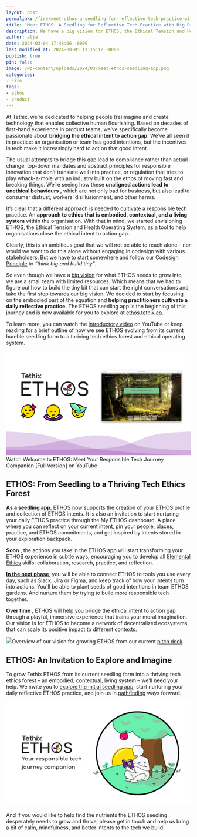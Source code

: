 ```yaml
---
layout: post
permalink: /fire/meet-ethos-a-seedling-for-reflective-tech-practice-with-big-dreams/
title: 'Meet ETHOS: A Seedling for Reflective Tech Practice with Big Dreams'
description: We have a big vision for ETHOS, the Ethical Tension and Health Operating System. We're now starting this journey with a seedling app that can help you cultivate a daily reflective practice.
author: alja
date: 2024-03-04 17:48:06 -0000
last_modified_at: 2024-08-05 11:15:12 -0000
publish: true
pin: false
image: /wp-content/uploads/2024/03/meet-ethos-seedling-app.png
categories:
- Fire
tags:
- ethos
- product
---
```

At Tethix, we’re dedicated to helping people (re)imagine and create technology that enables collective human flourishing. Based on decades of first-hand experience in product teams, we’ve specifically become passionate about **bridging the ethical intent to action gap**. We’ve all seen it in practice: an organisation or team has good intentions, but the incentives in tech make it increasingly hard to act on that good intent. 

The usual attempts to bridge this gap lead to compliance rather than actual change: top-down mandates and abstract principles for responsible innovation that don’t translate well into practice, or regulation that tries to play whack-a-mole with an industry built on the ethos of moving fast and breaking things. We’re seeing how these **unaligned actions lead to unethical behaviours** , which are not only bad for business, but also lead to consumer distrust, workers’ disillusionment, and other harms.

It’s clear that a different approach is needed to cultivate a responsible tech practice. An **approach to ethics that is embodied, contextual, and a living system** within the organisation. With that in mind, we started envisioning ETHOS, the Ethical Tension and Health Operating System, as a tool to help organisations close the ethical intent to action gap. 

Clearly, this is an ambitious goal that we will not be able to reach alone – nor would we want to do this alone without engaging in codesign with various stakeholders. But we have to start somewhere and follow our [Codesign Principle](https://tethix.co/codesign-principles/) to _“think big and build tiny”_. 

So even though we have a [big vision](https://tethix.co/product-ethos/) for what ETHOS needs to grow into, we are a small team with limited resources. Which means that we had to figure out how to build the tiny bit that can start the right conversations and take the first step towards our big vision. We decided to start by focusing on the embodied part of the equation and **helping practitioners cultivate a daily reflective practice.** The ETHOS seedling app is the beginning of this journey and is now available for you to explore at [ethos.tethix.co](http://ethos.tethix.co).

To learn more, you can watch the [introductory video](https://www.youtube.com/watch?v=4BluAfm9CUY) on YouTube or keep reading for a brief outline of how we see ETHOS evolving from its current humble seedling form to a thriving tech ethics forest and ethical operating system. 

[![](/wp-content/uploads/2024/03/ETHOS-youtube-full.png)](https://www.youtube.com/watch?v=4BluAfm9CUY)Watch Welcome to ETHOS: Meet Your Responsible Tech Journey Companion [Full Version] on YouTube

## ETHOS: From Seedling to a Thriving Tech Ethics Forest

[**As a seedling app**](https://tethix.co/practice-ethos/), ETHOS now supports the creation of your ETHOS profile and collection of ETHOS intents. It is also an invitation to start nurturing your daily ETHOS practice through the My ETHOS dashboard. A place where you can reflect on your current intent, pin your people, places, practice, and ETHOS commitments, and get inspired by intents stored in your exploration backpack.

**Soon** , the actions you take in the ETHOS app will start transforming your ETHOS experience in subtle ways, encouraging you to develop all [Elemental Ethics](https://tethix.co/elemental-ethics/) skills: collaboration, research, practice, and reflection.

[**In the next phase**](https://tethix.co/product-ethos/), you will be able to connect ETHOS to tools you use every day, such as Slack, Jira or Figma, and keep track of how your intents turn into actions. You'll be able to plant seeds of good intentions in team ETHOS gardens. And nurture them by trying to build more responsible tech together.

**Over time** , ETHOS will help you bridge the ethical intent to action gap through a playful, immersive experience that trains your moral imagination. Our vision is for ETHOS to become a network of decentralized ecosystems that can scale its positive impact to different contexts. 

![](https://lh7-us.googleusercontent.com/z6AwWPLv573cvSVra62jg5Aae_fIMtIkC3TyP9ufqo777TLIo8n2F83H6gl62m8dXbRtIMWKAUs5ovgD5GnGzqJ4hoP9yCqGvdsNoRpx5PV9uQxJBKBbiUs6clUM398f4BL7aNAIdDHCzkjWCncl5X8)Overview of our vision for growing ETHOS from our current [pitch deck](/wp-content/uploads/2024/03/Tethix-ETHOS-Pitch-Q1-2_24.pdf)

## ETHOS: An Invitation to Explore and Imagine

To grow Tethix ETHOS from its current seedling form into a thriving tech ethics forest – an embodied, contextual, living system – we’ll need your help. We invite you to [explore the initial seedling app](https://ethos.tethix.co/), start nurturing your daily reflective ETHOS practice, and join us in [pathfinding](https://tethix.co/pathfinders/) ways forward.

[![](/wp-content/uploads/2024/03/feature-img_ethos-for-practitioners.png)](https://tethix.co/practice-ethos/)

And if you would like to help find the nutrients the ETHOS seedling desperately needs to grow and thrive, please get in touch and help us bring a bit of calm, mindfulness, and better intents to the tech we build.
